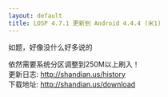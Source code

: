 ```yaml
---
layout: default
title: LOSP 4.7.1 更新到 Android 4.4.4 (米1)
---
```

如题，好像没什么好多说的

<!--more-->

依然需要系统分区调整到250M以上刷入！  
更新日志: <http://shandian.us/history>  
下载地址: <http://shandian.us/download>

